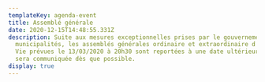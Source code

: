 ```yaml
---
templateKey: agenda-event
title: Assemblé générale
date: 2020-12-15T14:48:55.331Z
description: Suite aux mesures exceptionnelles prises par le gouvernement et les
  municipalités, les assemblés générales ordinaire et extraordinaire d'Amélie La
  Vie prévues le 13/03/2020 à 20h30 sont reportées à une date ultérieure qui
  sera communiquée dès que possible.
display: true
---
```

